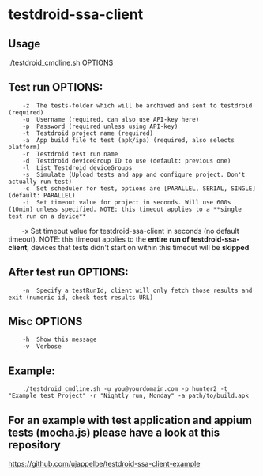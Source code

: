 # testdroid-ssa-client

## Usage
  ./testdroid_cmdline.sh OPTIONS
## Test run OPTIONS:
        -z	The tests-folder which will be archived and sent to testdroid (required)
        -u	Username (required, can also use API-key here)
        -p	Password (required unless using API-key)
        -t	Testdroid project name (required)
        -a	App build file to test (apk/ipa) (required, also selects platform)
        -r	Testdroid test run name
        -d	Testdroid deviceGroup ID to use (default: previous one)
        -l	List Testdroid deviceGroups
        -s	Simulate (Upload tests and app and configure project. Don't actually run test)
        -c	Set scheduler for test, options are [PARALLEL, SERIAL, SINGLE] (default: PARALLEL)
        -i	Set timeout value for project in seconds. Will use 600s (10min) unless specified. NOTE: this timeout applies to a **single test run on a device**
        -x  Set timeout value for testdroid-ssa-client in seconds (no default timeout). NOTE: this timeout applies to the **entire run of testdroid-ssa-client**, devices that tests didn't start on within this timeout will be **skipped**
## After test run OPTIONS:
        -n	Specify a testRunId, client will only fetch those results and exit (numeric id, check test results URL)
## Misc OPTIONS
        -h	Show this message
        -v	Verbose
## Example:
        ./testdroid_cmdline.sh -u you@yourdomain.com -p hunter2 -t "Example test Project" -r "Nightly run, Monday" -a path/to/build.apk

## For an example with test application and appium tests (mocha.js) please have a look at this repository
https://github.com/ujappelbe/testdroid-ssa-client-example
